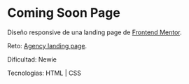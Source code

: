 # Coming Soon Page

Diseño responsive de una landing page de [Frontend Mentor](https://www.frontendmentor.io).

Reto: [Agency landing page](https://www.frontendmentor.io/challenges/base-apparel-coming-soon-page-5d46b47f8db8a7063f9331a0).

Dificultad: Newie

Tecnologias: HTML | CSS
